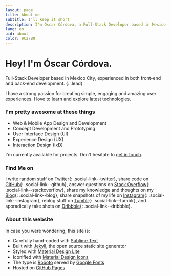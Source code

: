 ```yaml
---
layout: page
title: About me
subtitle: I'll keep it short
description: I'm Óscar Córdova, a Full-Stack Developer based in Mexico City, experienced in both front-end and back-end development.
lang: en
uid: about
color: 9C27B0
---
```


# Hey! I'm Óscar Córdova.
Full-Stack Developer based in Mexico City, experienced in both front-end and back-end development.
{: .lead}


I have a strong passion for creating simple, engaging and amazing user experiences. I love to learn and explore latest technologies.

### I'm pretty awesome at these things

  * Web & Mobile App Design and Development
  * Concept Development and Prototyping
  * User Interface Design (UI)
  * Experience Design (UX)
  * Interaction Design (IxD)

I'm currently available for projects. Don't hesitate to [get in touch](/contact).

### Find Me on

I write random stuff on [Twitter](https://twitter.com/){: .social-link--twitter},
share code on [GitHub](https://github.com/ocordova){: .social-link--github},
answer questions on [Stack Overflow](http://stackoverflow.com/users/3075569/ocordova){: .social-link--stackoverflow},
share my knowledge and thoughts on my [Blog](/blog){: .social-link--blog},
share snapshots of my life on [Instagram](https://instagram.com/ocordova/){: .social-link--instagram},
reblog stuff on [Tumblr](https://ocordova.tumblr.com){: .social-link--tumblr},
and sporadically take shots on [Dribbble](https://dribbble.com/ocordova){: .social-link--dribbble}.

### About this website

In case you were wondering, this site is:

  * Carefully hand-coded with [Sublime Text](https://www.sublimetext.com)
  * Built with [Jekyll](https://jekyllrb.com), the open source static site generator
  * Styled with [Material Design Lite](https://getmdl.io)
  * Iconified with [Material Design Icons](https://materialdesignicons.com)
  * The type is [Roboto](http://www.google.com/fonts/specimen/Roboto) served by [Google Fonts](http://www.google.com/fonts)
  * Hosted on [GitHub Pages](http://pages.github.com)
